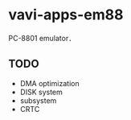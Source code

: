 # vavi-apps-em88

PC-8801 emulator．

## TODO

 * DMA optimization
 * DISK system
 * subsystem
 * CRTC
